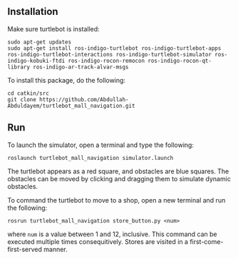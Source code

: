 ## Installation

Make sure turtlebot is installed:

```
sudo apt-get updates
sudo apt-get install ros-indigo-turtlebot ros-indigo-turtlebot-apps ros-indigo-turtlebot-interactions ros-indigo-turtlebot-simulator ros-indigo-kobuki-ftdi ros-indigo-rocon-remocon ros-indigo-rocon-qt-library ros-indigo-ar-track-alvar-msgs
```

To install this package, do the following:
```
cd catkin/src
git clone https://github.com/Abdullah-Abduldayem/turtlebot_mall_navigation.git
```

## Run
To launch the simulator, open a terminal and type the following:

```
roslaunch turtlebot_mall_navigation simulator.launch
```

The turtlebot appears as a red square, and obstacles are blue squares. The obstacles can be moved by clicking and dragging them to simulate dynamic obstacles.

To command the turtlebot to move to a shop, open a new terminal and run the following:
```
rosrun turtlebot_mall_navigation store_button.py <num>
```

where `num` is a value between 1 and 12, inclusive. This command can be executed multiple times consequitively. Stores are visited in a first-come-first-served manner.

